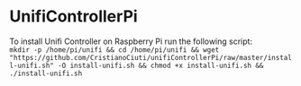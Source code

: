 # UnifiControllerPi

To install Unifi Controller on Raspberry Pi run the following script:\
`mkdir -p /home/pi/unifi && cd /home/pi/unifi && wget "https://github.com/CristianoCiuti/unifiControllerPi/raw/master/install-unifi.sh" -O install-unifi.sh && chmod +x install-unifi.sh && ./install-unifi.sh`
